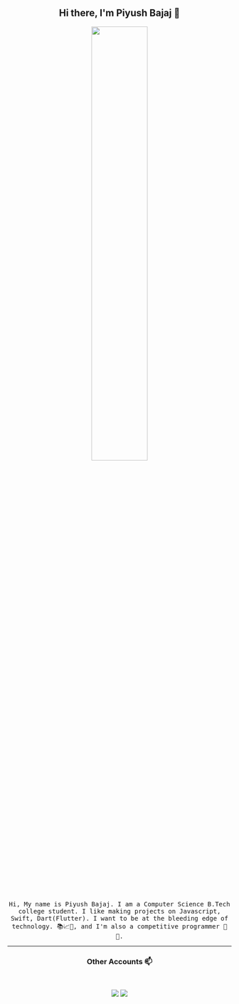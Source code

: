 
<h2 align="center"> Hi there, I'm Piyush Bajaj 👋 <br/> </h2> 

<p align="center"><img width=50% src="http://www.simpleimageresizer.com/_uploads/photos/204d2322/bankPhuk_-_1330_403x302.jpg"></p>


<p align="center"> <samp>Hi, My name is Piyush Bajaj. I am a Computer Science B.Tech college student. I like making projects on Javascript, Swift, Dart(Flutter). I want to be at the bleeding edge of technology. 📚📈🔬, and I'm also a competitive programmer 🤩 🎈. </samp> </p>

---------------------------------------------------------------------------------------------------------------------------------------------------------------------------------

<h3 align="center"> Other Accounts 📫 </h3>
<br />
<p align="center">
<a href="https://www.linkedin.com/in/piyushxbajaj/"><img src="https://img.shields.io/badge/linkedin-%230077B5.svg?&style=for-the-badge&logo=linkedin&logoColor=white"/></a>
<a href="https://instagram.com/smrtdvlpr"><img src="https://img.shields.io/badge/instagram-%23E4405F.svg?&style=for-the-badge&logo=instagram&logoColor=white"/></a>
<!-- <a href="https://www.facebook.com/annelivia"><img src="https://img.shields.io/badge/facebook-%231877F2.svg?&style=for-the-badge&logo=facebook&logoColor=white"/>Here are some ideas to get you started: 🔭 I’m currently working on ...🌱 I’m currently learning ...- 👯 I’m looking to collaborate on ...- 🤔 I’m looking for help with ...- 💬 Ask me about ...- 📫 How to reach me: ...- 😄 Pronouns: ...
- ⚡ Fun fact: ...</a>
</p>


-->

---------------------------------------------------------------------------------------------------------------------------------------------------------------------------------

